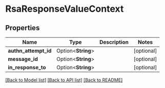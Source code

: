 # RsaResponseValueContext

## Properties

Name | Type | Description | Notes
------------ | ------------- | ------------- | -------------
**authn_attempt_id** | Option<**String**> |  | [optional]
**message_id** | Option<**String**> |  | [optional]
**in_response_to** | Option<**String**> |  | [optional]

[[Back to Model list]](../README.md#documentation-for-models) [[Back to API list]](../README.md#documentation-for-api-endpoints) [[Back to README]](../README.md)


